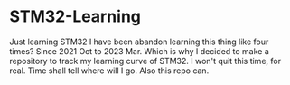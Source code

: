 # STM32-Learning
Just learning STM32
I have been abandon learning this thing like four times? Since 2021 Oct to 2023 Mar.
Which is why I decided to make a repository to track my learning curve of STM32. I won't quit this time, for real.
Time shall tell where will I go.
Also this repo can.
